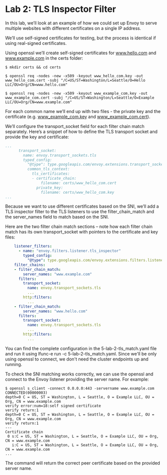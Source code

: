 # Lab 2: TLS Inspector Filter
In this lab, we’ll look at an example of how we could set up Envoy to serve multiple websites with different certificates on a single IP address.

We’ll use self-signed certificates for testing, but the process is identical if using real-signed certificates.

Using openssl we’ll create self-signed certificates for www.hello.com and www.example.com in the certs folder:

```shell
$ mkdir certs && cd certs

$ openssl req -nodes -new -x509 -keyout www_hello_com.key -out www_hello_com.cert -subj "/C=US/ST=Washington/L=Seattle/O=Hello LLC/OU=Org/CN=www.hello.com"

$ openssl req -nodes -new -x509 -keyout www_example_com.key -out www_example_com.cert -subj "/C=US/ST=Washington/L=Seattle/O=Example LLC/OU=Org/CN=www.example.com"
```

For each common name we’ll end up with two files - the private key and the certificate (e.g. www_example_com.key and www_example_com.cert).

We’ll configure the transport_socket field for each filter chain match separately. Here’s a snippet of how to define the TLS transport socket and provide the key and certificate:

```yaml
...
      transport_socket:
        name: envoy.transport_sockets.tls
        typed_config:
          "@type": type.googleapis.com/envoy.extensions.transport_sockets.tls.v3.DownstreamTlsContext
          common_tls_context:
            tls_certificates:
            - certificate_chain:
                filename: certs/www_hello_com.cert
              private_key:
                filename: certs/www_hello_com.key
...
```

Because we want to use different certificates based on the SNI, we’ll add a TLS inspector filter to the TLS listeners to use the filter_chain_match and the server_names field to match based on the SNI.

Here are the two filter chain match sections – note how each filter chain match has its own transport_socket with pointers to the certificate and key files:

```yaml
    listener_filters:
      - name: "envoy.filters.listener.tls_inspector"
        typed_config:
          "@type": type.googleapis.com/envoy.extensions.filters.listener.tls_inspector.v3.TlsInspector
    filter_chains:
    - filter_chain_match:
        server_names: "www.example.com"
      filters:
        transport_socket:
          name: envoy.transport_sockets.tls
          ...
        http:filters:
          ...
    - filter_chain_match:
        server_names: "www.hello.com"
      filters:
        transport_socket:
          name: envoy.transport_sockets.tls
          ...
        http:filters:
          ...
```

You can find the complete configuration in the 5-lab-2-tls_match.yaml file and run it using lfunc-e run -c 5-lab-2-tls_match.yaml. Since we'll be only using openssl to connect, we don't need the cluster endpoints up and running.

To check the SNI matching works correctly, we can use the openssl and connect to the Envoy listener providing the server name. For example:

```shell
$ openssl s_client -connect 0.0.0.0:443 -servername www.example.com
CONNECTED(00000003)
depth=0 C = US, ST = Washington, L = Seattle, O = Example LLC, OU = Org, CN = www.example.com
verify error:num=18:self signed certificate
verify return:1
depth=0 C = US, ST = Washington, L = Seattle, O = Example LLC, OU = Org, CN = www.example.com
verify return:1
---
Certificate chain
 0 s:C = US, ST = Washington, L = Seattle, O = Example LLC, OU = Org, CN = www.example.com
   i:C = US, ST = Washington, L = Seattle, O = Example LLC, OU = Org, CN = www.example.com
...
```

The command will return the correct peer certificate based on the provided server name.

